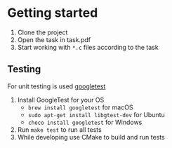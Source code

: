 # Getting started

1. Clone the project
2. Open the task in task.pdf
3. Start working with `*.c` files according to the task

## Testing

For unit testing is used [googletest](https://github.com/google/googletest)

1. Install GoogleTest for your OS
    * `brew install googletest` for macOS
    * `sudo apt-get install libgtest-dev` for Ubuntu
    * `choco install googletest` for Windows
2. Run `make test` to run all tests
3. While developing use CMake to build and run tests